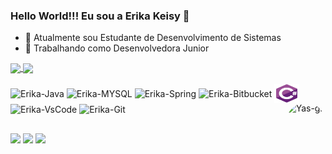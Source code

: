 ### Hello World!!! Eu sou a Erika Keisy  👋

- 🔭 Atualmente sou Estudante de Desenvolvimento de Sistemas
- 🌱 Trabalhando como Desenvolvedora Junior


<a href = "https://github.com/Erikakeisy">
  <img align = "center" width="420" src ="https://github-readme-stats.vercel.app/api?username=erikakeisy&show_icons=true&theme=cobalt&include_all_commits=true&count_private=true"/>
</a>
<a href = "https://github.com/yasminwz/github-readme-stats">
    <img align = "center" width="430" src ="https://github-readme-stats.vercel.app/api/top-langs/?username=erikakeisy&layout=compact&langs_count=7&theme=cobalt&show_icons=true&include_all_commits=true"/>
</a>
  <div style="display: inline_block"><br>
  <img align="center" alt="Erika-Java" height="30" width="40" src="https://cdn.jsdelivr.net/gh/devicons/devicon/icons/java/java-original-wordmark.svg" />
  <img align="center" alt="Erika-MYSQL" height="30" width="40" src="https://cdn.jsdelivr.net/gh/devicons/devicon/icons/mysql/mysql-plain.svg" />
  <img align="center" alt="Erika-Spring" height="30" width="40" src="https://cdn.jsdelivr.net/gh/devicons/devicon/icons/spring/spring-original-wordmark.svg" />
  <img align="center" alt="Erika-Bitbucket" height="30" width="40" src="https://cdn.jsdelivr.net/gh/devicons/devicon/icons/bitbucket/bitbucket-original-wordmark.svg" />
  <img align="center" alt="Erika-Csharp" height="30" width="40" src="https://raw.githubusercontent.com/devicons/devicon/master/icons/csharp/csharp-original.svg">
  <img align="center" alt="Erika-VsCode" height="30" width="40" src="https://cdn.jsdelivr.net/gh/devicons/devicon/icons/vscode/vscode-original.svg" />
  <img align="center" alt="Erika-Git" height="30" width="40" src="https://cdn.jsdelivr.net/gh/devicons/devicon/icons/github/github-original.svg"/>
  <img align="right" alt="Yas-gif" height="150" style="border-radius:50px;"               src="https://cdn.discordapp.com/attachments/424732414414422020/900473640041193532/MicrosoftTeams-image_3.png">
  </div>
  
  ##
 
  <div> 
  <a href="https://instagram.com/erikakeisyy" target="_blank"><img src="https://img.shields.io/badge/-Instagram-%23E4405F?style=for-the-badge&logo=instagram&logoColor=white"       target="_blank"></a>
  <a href = "mailto:erikakkeisy03@gmail.com"><img src="https://img.shields.io/badge/-Gmail-%23333?style=for-the-badge&logo=gmail&logoColor=white" target="_blank"></a>
  <a href="https://www.linkedin.com/in/erika-keisy-3b091a209/" target="_blank"><img src="https://img.shields.io/badge/-LinkedIn-%230077B5?style=for-the- badge&logo=linkedin&logoColor=white" target="_blank"></a> 



  


